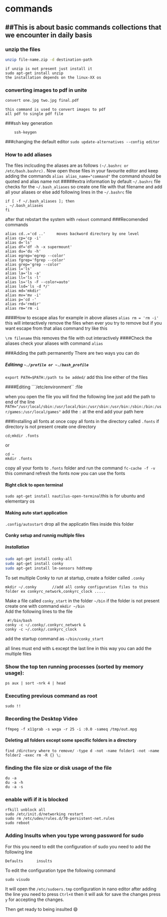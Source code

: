 # commands
##This is about basic commands collections that we encounter in daily basis
---
### unzip the files 
```bash
unzip file-name.zip -d destination-path
```
    if unzip is not present just install it 
    sudo apt-get install unzip 
    the installation depends on the linux-XX os 
### converting images to pdf in unite 
```bash
convert one.jpg two.jpg final.pdf
```
    this command is used to convert images to pdf 
    all pdf to single pdf file 
    
###ssh key generation 
```
    ssh-keygen
```

###changing the default editor 
```sudo update-alternatives --config editor```
### How to add aliases 
The files inclcuding the aliases are as follows
```(~/.bashrc or /etc/bash.bashrc).```
Now open those files in your favourite editor and keep adding the commands
```alias alias_name="command"``` the command should be quoted and alias name not
#####extra information
by default ```~/.bashrc``` file checks for the ```~/.bash_aliases``` so create one file with that filename and add all your aliases or else add following lines in the ```~/.bashrc``` file

```
if [ -f ~/.bash_aliases ]; then 
. ~/.bash_aliases 
fi
```
after that rebstart the system with ```reboot``` command
###Recomended commands
```
alias cd..='cd ..'     moves backword directory by one level
alias cp='cp -i'
alias d='ls'
alias df='df -h -x supermount'
alias du='du -h'
alias egrep='egrep --color'
alias fgrep='fgrep --color'
alias grep='grep --color'
alias l='ls'
alias la='ls -a'
alias ll='ls -l'
alias ls='ls -F --color=auto'
alias lsd='ls -d */'
alias md='mkdir'
alias mv='mv -i'
alias p='cd -'
alias rd='rmdir'
alias rm='rm -i
```
####How to escape alias
for example in above aliases ```alias rm = 'rm -i'``` this will interactively remove the files when ever you try to remove but if you want escape from that alias command try like this 

`\rm filename` this removes the file with out interactively
####Check the aliases 
check your aliases with command `alias`

###Adding the path permanently 
There are two ways you can do   
##### Editinng `~./profile or ~./bash_profile` 
```export PATH=$PATH:/path to be added/``` add this line either of the files

####Editing ```/etc/environment`` :file  

when you open the file you will find the following line just add the path to end of the line  
```PATH="/usr/local/sbin:/usr/local/bin:/usr/sbin:/usr/bin:/sbin:/bin:/usr/games:/usr/local/games"``` add the `:` at the end add your path here


###Installing all fonts at once 
copy all fonts in the directory called `.fonts` if directory is not present create one directory   
```
cd;mkdir .fonts
```
or
```
cd ~
mkdir .fonts
```
copy all your fonts to `.fonts` folder and run the command `fc-cache -f -v` this command refresh the fonts now you can use the fonts

#### Right click to open terminal
`sudo apt-get install nautilus-open-terminal`this is for ubuntu and elementary os 

#### Making auto start application 
`.config/autostart` drop all the applicatin files inside this folder 

#### Conky setup and runnig multiple files
##### Installation
```bash
sudo apt-get install conky-all
sudo apt-get install conky
sudo apt-get install lm-sensors hddtemp
```
To set multiple Conky to run at startup, create a folder called `.conky` 
```
mkdir ~/.conky       //add all conky configuration files to this folder ex conkyrc_network,conkyrc_clock ..... 
```
Make a file called `conky_start` in the folder `~/bin` if the folder is not present create one with command `mkdir ~/bin`    
Add the following lines to the file 
```
 #!/bin/bash
conky -c ~/.conky/.conkyrc_network &
conky -c ~/.conky/.conkyrc_clock
```
add the startup command as `~/bin/conky_start`  

all lines must end with `&` except the last line in this way you can add the multiple files   

### Show the top ten running processes (sorted by memory usage):
` ps aux | sort -nrk 4 | head `
### Executing previous command as root 
`sudo !!`
### Recording the Desktop Video
` ffmpeg -f x11grab -s wxga -r 25 -i :0.0 -sameq /tmp/out.mpg `

#### Deleting all folders except some specific folders in a directory
```
find /dirctory where to remove/ -type d -not -name folder1 -not -name folder2 -exec rm -R {} \;
```
### finding the file size or disk usage of the file
```
du -a
du -a -h
du -a -s
```
### enable wifi if it is blocked
```
rfkill unblock all
sudo /etc/init.d/networking restart
sudo rm /etc/udev/rules.d/70-persistent-net.rules
sudo reboot

```
### Adding Insults when you type wrong password for sudo

For this you need to edit the configuration of sudo you need to add the following line 

```
Defaults      insults
```
To edit the configuration type the following command  

```
sudo visudo
```          
It will open the `/etc/sudoers.tmp` configuration in nano editor after adding the line you need to press `Ctrl+X` then it will ask for save the changes press `y` for accepting the changes.        

Then get ready to being insulted :smile:
